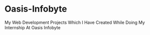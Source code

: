 # Oasis-Infobyte
My Web Development Projects Which I Have Created While Doing My Internship At Oasis Infobyte
